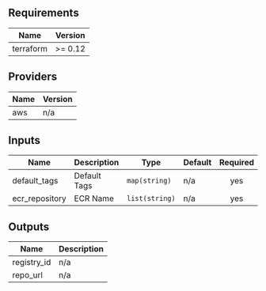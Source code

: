 ## Requirements

| Name | Version |
|------|---------|
| terraform | >= 0.12 |

## Providers

| Name | Version |
|------|---------|
| aws | n/a |

## Inputs

| Name | Description | Type | Default | Required |
|------|-------------|------|---------|:--------:|
| default\_tags | Default Tags | `map(string)` | n/a | yes |
| ecr\_repository | ECR Name | `list(string)` | n/a | yes |

## Outputs

| Name | Description |
|------|-------------|
| registry\_id | n/a |
| repo\_url | n/a |

